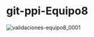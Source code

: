 # git-ppi-Equipo8
![validaciones-equipo8_0001](https://user-images.githubusercontent.com/66139282/89365570-800f1080-d69a-11ea-87c0-0912201227ab.png)
